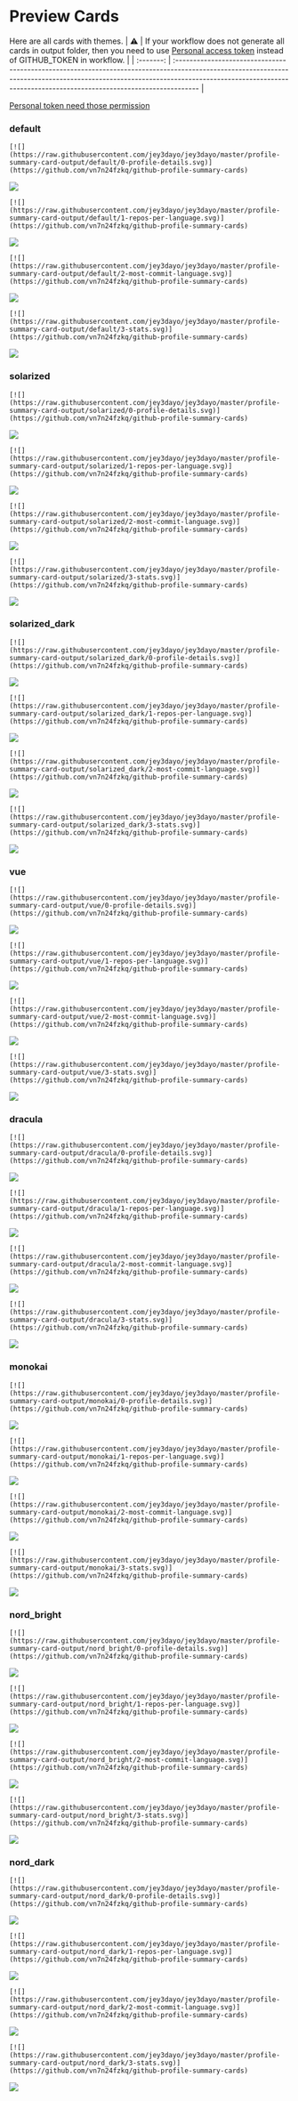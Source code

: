 
# Preview Cards

Here are all cards with themes.
| :warning: | If your workflow does not generate all cards in output folder, then you need to use [Personal access token](https://docs.github.com/en/actions/configuring-and-managing-workflows/creating-and-storing-encrypted-secrets) instead of GITHUB_TOKEN in workflow. |
| :-------: | :------------------------------------------------------------------------------------------------------------------------------------------------------------------------------------------------------------------------------------------------ |

[Personal token need those permission](https://github.com/vn7n24fzkq/github-profile-summary-cards/wiki/Personal-access-token-permissions)


### default


```
[![](https://raw.githubusercontent.com/jey3dayo/jey3dayo/master/profile-summary-card-output/default/0-profile-details.svg)](https://github.com/vn7n24fzkq/github-profile-summary-cards)
```
![](https://raw.githubusercontent.com/jey3dayo/jey3dayo/master/profile-summary-card-output/default/0-profile-details.svg)


```
[![](https://raw.githubusercontent.com/jey3dayo/jey3dayo/master/profile-summary-card-output/default/1-repos-per-language.svg)](https://github.com/vn7n24fzkq/github-profile-summary-cards)
```
![](https://raw.githubusercontent.com/jey3dayo/jey3dayo/master/profile-summary-card-output/default/1-repos-per-language.svg)


```
[![](https://raw.githubusercontent.com/jey3dayo/jey3dayo/master/profile-summary-card-output/default/2-most-commit-language.svg)](https://github.com/vn7n24fzkq/github-profile-summary-cards)
```
![](https://raw.githubusercontent.com/jey3dayo/jey3dayo/master/profile-summary-card-output/default/2-most-commit-language.svg)


```
[![](https://raw.githubusercontent.com/jey3dayo/jey3dayo/master/profile-summary-card-output/default/3-stats.svg)](https://github.com/vn7n24fzkq/github-profile-summary-cards)
```
![](https://raw.githubusercontent.com/jey3dayo/jey3dayo/master/profile-summary-card-output/default/3-stats.svg)


### solarized


```
[![](https://raw.githubusercontent.com/jey3dayo/jey3dayo/master/profile-summary-card-output/solarized/0-profile-details.svg)](https://github.com/vn7n24fzkq/github-profile-summary-cards)
```
![](https://raw.githubusercontent.com/jey3dayo/jey3dayo/master/profile-summary-card-output/solarized/0-profile-details.svg)


```
[![](https://raw.githubusercontent.com/jey3dayo/jey3dayo/master/profile-summary-card-output/solarized/1-repos-per-language.svg)](https://github.com/vn7n24fzkq/github-profile-summary-cards)
```
![](https://raw.githubusercontent.com/jey3dayo/jey3dayo/master/profile-summary-card-output/solarized/1-repos-per-language.svg)


```
[![](https://raw.githubusercontent.com/jey3dayo/jey3dayo/master/profile-summary-card-output/solarized/2-most-commit-language.svg)](https://github.com/vn7n24fzkq/github-profile-summary-cards)
```
![](https://raw.githubusercontent.com/jey3dayo/jey3dayo/master/profile-summary-card-output/solarized/2-most-commit-language.svg)


```
[![](https://raw.githubusercontent.com/jey3dayo/jey3dayo/master/profile-summary-card-output/solarized/3-stats.svg)](https://github.com/vn7n24fzkq/github-profile-summary-cards)
```
![](https://raw.githubusercontent.com/jey3dayo/jey3dayo/master/profile-summary-card-output/solarized/3-stats.svg)


### solarized_dark


```
[![](https://raw.githubusercontent.com/jey3dayo/jey3dayo/master/profile-summary-card-output/solarized_dark/0-profile-details.svg)](https://github.com/vn7n24fzkq/github-profile-summary-cards)
```
![](https://raw.githubusercontent.com/jey3dayo/jey3dayo/master/profile-summary-card-output/solarized_dark/0-profile-details.svg)


```
[![](https://raw.githubusercontent.com/jey3dayo/jey3dayo/master/profile-summary-card-output/solarized_dark/1-repos-per-language.svg)](https://github.com/vn7n24fzkq/github-profile-summary-cards)
```
![](https://raw.githubusercontent.com/jey3dayo/jey3dayo/master/profile-summary-card-output/solarized_dark/1-repos-per-language.svg)


```
[![](https://raw.githubusercontent.com/jey3dayo/jey3dayo/master/profile-summary-card-output/solarized_dark/2-most-commit-language.svg)](https://github.com/vn7n24fzkq/github-profile-summary-cards)
```
![](https://raw.githubusercontent.com/jey3dayo/jey3dayo/master/profile-summary-card-output/solarized_dark/2-most-commit-language.svg)


```
[![](https://raw.githubusercontent.com/jey3dayo/jey3dayo/master/profile-summary-card-output/solarized_dark/3-stats.svg)](https://github.com/vn7n24fzkq/github-profile-summary-cards)
```
![](https://raw.githubusercontent.com/jey3dayo/jey3dayo/master/profile-summary-card-output/solarized_dark/3-stats.svg)


### vue


```
[![](https://raw.githubusercontent.com/jey3dayo/jey3dayo/master/profile-summary-card-output/vue/0-profile-details.svg)](https://github.com/vn7n24fzkq/github-profile-summary-cards)
```
![](https://raw.githubusercontent.com/jey3dayo/jey3dayo/master/profile-summary-card-output/vue/0-profile-details.svg)


```
[![](https://raw.githubusercontent.com/jey3dayo/jey3dayo/master/profile-summary-card-output/vue/1-repos-per-language.svg)](https://github.com/vn7n24fzkq/github-profile-summary-cards)
```
![](https://raw.githubusercontent.com/jey3dayo/jey3dayo/master/profile-summary-card-output/vue/1-repos-per-language.svg)


```
[![](https://raw.githubusercontent.com/jey3dayo/jey3dayo/master/profile-summary-card-output/vue/2-most-commit-language.svg)](https://github.com/vn7n24fzkq/github-profile-summary-cards)
```
![](https://raw.githubusercontent.com/jey3dayo/jey3dayo/master/profile-summary-card-output/vue/2-most-commit-language.svg)


```
[![](https://raw.githubusercontent.com/jey3dayo/jey3dayo/master/profile-summary-card-output/vue/3-stats.svg)](https://github.com/vn7n24fzkq/github-profile-summary-cards)
```
![](https://raw.githubusercontent.com/jey3dayo/jey3dayo/master/profile-summary-card-output/vue/3-stats.svg)


### dracula


```
[![](https://raw.githubusercontent.com/jey3dayo/jey3dayo/master/profile-summary-card-output/dracula/0-profile-details.svg)](https://github.com/vn7n24fzkq/github-profile-summary-cards)
```
![](https://raw.githubusercontent.com/jey3dayo/jey3dayo/master/profile-summary-card-output/dracula/0-profile-details.svg)


```
[![](https://raw.githubusercontent.com/jey3dayo/jey3dayo/master/profile-summary-card-output/dracula/1-repos-per-language.svg)](https://github.com/vn7n24fzkq/github-profile-summary-cards)
```
![](https://raw.githubusercontent.com/jey3dayo/jey3dayo/master/profile-summary-card-output/dracula/1-repos-per-language.svg)


```
[![](https://raw.githubusercontent.com/jey3dayo/jey3dayo/master/profile-summary-card-output/dracula/2-most-commit-language.svg)](https://github.com/vn7n24fzkq/github-profile-summary-cards)
```
![](https://raw.githubusercontent.com/jey3dayo/jey3dayo/master/profile-summary-card-output/dracula/2-most-commit-language.svg)


```
[![](https://raw.githubusercontent.com/jey3dayo/jey3dayo/master/profile-summary-card-output/dracula/3-stats.svg)](https://github.com/vn7n24fzkq/github-profile-summary-cards)
```
![](https://raw.githubusercontent.com/jey3dayo/jey3dayo/master/profile-summary-card-output/dracula/3-stats.svg)


### monokai


```
[![](https://raw.githubusercontent.com/jey3dayo/jey3dayo/master/profile-summary-card-output/monokai/0-profile-details.svg)](https://github.com/vn7n24fzkq/github-profile-summary-cards)
```
![](https://raw.githubusercontent.com/jey3dayo/jey3dayo/master/profile-summary-card-output/monokai/0-profile-details.svg)


```
[![](https://raw.githubusercontent.com/jey3dayo/jey3dayo/master/profile-summary-card-output/monokai/1-repos-per-language.svg)](https://github.com/vn7n24fzkq/github-profile-summary-cards)
```
![](https://raw.githubusercontent.com/jey3dayo/jey3dayo/master/profile-summary-card-output/monokai/1-repos-per-language.svg)


```
[![](https://raw.githubusercontent.com/jey3dayo/jey3dayo/master/profile-summary-card-output/monokai/2-most-commit-language.svg)](https://github.com/vn7n24fzkq/github-profile-summary-cards)
```
![](https://raw.githubusercontent.com/jey3dayo/jey3dayo/master/profile-summary-card-output/monokai/2-most-commit-language.svg)


```
[![](https://raw.githubusercontent.com/jey3dayo/jey3dayo/master/profile-summary-card-output/monokai/3-stats.svg)](https://github.com/vn7n24fzkq/github-profile-summary-cards)
```
![](https://raw.githubusercontent.com/jey3dayo/jey3dayo/master/profile-summary-card-output/monokai/3-stats.svg)


### nord_bright


```
[![](https://raw.githubusercontent.com/jey3dayo/jey3dayo/master/profile-summary-card-output/nord_bright/0-profile-details.svg)](https://github.com/vn7n24fzkq/github-profile-summary-cards)
```
![](https://raw.githubusercontent.com/jey3dayo/jey3dayo/master/profile-summary-card-output/nord_bright/0-profile-details.svg)


```
[![](https://raw.githubusercontent.com/jey3dayo/jey3dayo/master/profile-summary-card-output/nord_bright/1-repos-per-language.svg)](https://github.com/vn7n24fzkq/github-profile-summary-cards)
```
![](https://raw.githubusercontent.com/jey3dayo/jey3dayo/master/profile-summary-card-output/nord_bright/1-repos-per-language.svg)


```
[![](https://raw.githubusercontent.com/jey3dayo/jey3dayo/master/profile-summary-card-output/nord_bright/2-most-commit-language.svg)](https://github.com/vn7n24fzkq/github-profile-summary-cards)
```
![](https://raw.githubusercontent.com/jey3dayo/jey3dayo/master/profile-summary-card-output/nord_bright/2-most-commit-language.svg)


```
[![](https://raw.githubusercontent.com/jey3dayo/jey3dayo/master/profile-summary-card-output/nord_bright/3-stats.svg)](https://github.com/vn7n24fzkq/github-profile-summary-cards)
```
![](https://raw.githubusercontent.com/jey3dayo/jey3dayo/master/profile-summary-card-output/nord_bright/3-stats.svg)


### nord_dark


```
[![](https://raw.githubusercontent.com/jey3dayo/jey3dayo/master/profile-summary-card-output/nord_dark/0-profile-details.svg)](https://github.com/vn7n24fzkq/github-profile-summary-cards)
```
![](https://raw.githubusercontent.com/jey3dayo/jey3dayo/master/profile-summary-card-output/nord_dark/0-profile-details.svg)


```
[![](https://raw.githubusercontent.com/jey3dayo/jey3dayo/master/profile-summary-card-output/nord_dark/1-repos-per-language.svg)](https://github.com/vn7n24fzkq/github-profile-summary-cards)
```
![](https://raw.githubusercontent.com/jey3dayo/jey3dayo/master/profile-summary-card-output/nord_dark/1-repos-per-language.svg)


```
[![](https://raw.githubusercontent.com/jey3dayo/jey3dayo/master/profile-summary-card-output/nord_dark/2-most-commit-language.svg)](https://github.com/vn7n24fzkq/github-profile-summary-cards)
```
![](https://raw.githubusercontent.com/jey3dayo/jey3dayo/master/profile-summary-card-output/nord_dark/2-most-commit-language.svg)


```
[![](https://raw.githubusercontent.com/jey3dayo/jey3dayo/master/profile-summary-card-output/nord_dark/3-stats.svg)](https://github.com/vn7n24fzkq/github-profile-summary-cards)
```
![](https://raw.githubusercontent.com/jey3dayo/jey3dayo/master/profile-summary-card-output/nord_dark/3-stats.svg)

